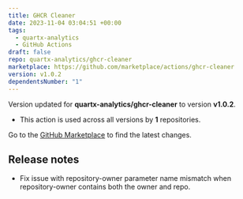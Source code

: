```yaml
---
title: GHCR Cleaner
date: 2023-11-04 03:04:51 +00:00
tags:
  - quartx-analytics
  - GitHub Actions
draft: false
repo: quartx-analytics/ghcr-cleaner
marketplace: https://github.com/marketplace/actions/ghcr-cleaner
version: v1.0.2
dependentsNumber: "1"
---
```



Version updated for **quartx-analytics/ghcr-cleaner** to version **v1.0.2**.
- This action is used across all versions by **1** repositories.

Go to the [GitHub Marketplace](https://github.com/marketplace/actions/ghcr-cleaner) to find the latest changes.

## Release notes

* Fix issue with repository-owner parameter name mismatch when repository-owner contains both the owner and repo.
